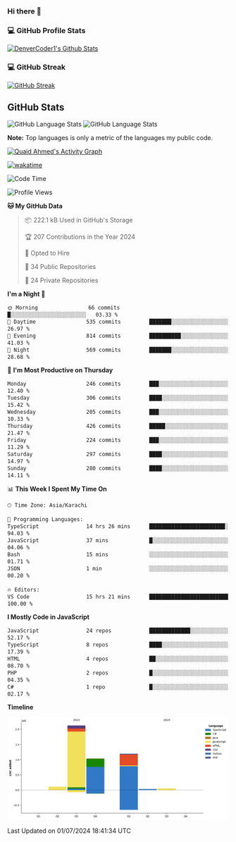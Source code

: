 ### Hi there 👋

<!--
**Quaid5050/Quaid5050** is a ✨ _special_ ✨ repository because its `README.md` (this file) appears on your GitHub profile.

Here are some ideas to get you started:

- 🔭 I’m currently working on ...
- 🌱 I’m currently learning ...
- 👯 I’m looking to collaborate on ...
- 🤔 I’m looking for help with ...
- 💬 Ask me about ...
- 📫 How to reach me: ...
- 😄 Pronouns: ...
- ⚡ Fun fact: ...
-->


<h3>💻 GitHub Profile Stats</h3>

  <!-- https://github.com/quaid5050/github-readme-stats -->

  <a href="https://github.com/quaid5050/github-readme-stats"><img alt="DenverCoder1's Github Stats" src="https://denvercoder1-github-readme-stats.vercel.app/api/?username=Quaid5050&show_icons=true&include_all_commits=true&count_private=true&theme=react&hide_border=true&bg_color=1F222E&title_color=F85D7F&icon_color=F8D866" height="192px"/></a>

<h3>💻 GitHub Streak </h3>

[![GitHub Streak](https://streak-stats.demolab.com/?user=Quaid5050&theme=dark)](https://git.io/streak-stats)


## GitHub Stats
![GitHub Language Stats](https://api.githubtrends.io/user/svg/Quaid5050/repos?time_range=one_year&include_private=True&group=other&loc_metric=changed&theme=dark)
![GitHub Language Stats](https://api.githubtrends.io/user/svg/Quaid5050/langs?time_range=one_year&include_private=True&loc_metric=changed&theme=dark)



  <b>Note:</b> Top languages is only a metric of the languages my public code.
  
  <!-- https://github.com/ashutosh00710/github-readme-activity-graph -->

  <a href="https://github.com/ashutosh00710/github-readme-activity-graph"><img alt="Quaid Ahmed's Activity Graph" src="https://github-readme-activity-graph.vercel.app/graph/?username=Quaid5050&bg_color=1F222E&color=F8D866&line=F85D7F&point=FFFFFF&hide_border=true" /></a>

[![wakatime](https://wakatime.com/badge/user/018dd26f-4503-4546-a6bc-5b5e5947c74e/project/018dd279-ff19-4614-88a7-b426dbd12b3f.svg)](https://wakatime.com/badge/user/018dd26f-4503-4546-a6bc-5b5e5947c74e/project/018dd279-ff19-4614-88a7-b426dbd12b3f) 
<!--START_SECTION:waka-->
![Code Time](http://img.shields.io/badge/Code%20Time-192%20hrs%2046%20mins-blue)

![Profile Views](http://img.shields.io/badge/Profile%20Views-0-blue)

**🐱 My GitHub Data** 

> 📦 222.1 kB Used in GitHub's Storage 
 > 
> 🏆 207 Contributions in the Year 2024
 > 
> 💼 Opted to Hire
 > 
> 📜 34 Public Repositories 
 > 
> 🔑 24 Private Repositories 
 > 
**I'm a Night 🦉** 

```text
🌞 Morning                66 commits          █░░░░░░░░░░░░░░░░░░░░░░░░   03.33 % 
🌆 Daytime                535 commits         ███████░░░░░░░░░░░░░░░░░░   26.97 % 
🌃 Evening                814 commits         ██████████░░░░░░░░░░░░░░░   41.03 % 
🌙 Night                  569 commits         ███████░░░░░░░░░░░░░░░░░░   28.68 % 
```
📅 **I'm Most Productive on Thursday** 

```text
Monday                   246 commits         ███░░░░░░░░░░░░░░░░░░░░░░   12.40 % 
Tuesday                  306 commits         ████░░░░░░░░░░░░░░░░░░░░░   15.42 % 
Wednesday                205 commits         ███░░░░░░░░░░░░░░░░░░░░░░   10.33 % 
Thursday                 426 commits         █████░░░░░░░░░░░░░░░░░░░░   21.47 % 
Friday                   224 commits         ███░░░░░░░░░░░░░░░░░░░░░░   11.29 % 
Saturday                 297 commits         ████░░░░░░░░░░░░░░░░░░░░░   14.97 % 
Sunday                   280 commits         ████░░░░░░░░░░░░░░░░░░░░░   14.11 % 
```


📊 **This Week I Spent My Time On** 

```text
🕑︎ Time Zone: Asia/Karachi

💬 Programming Languages: 
TypeScript               14 hrs 26 mins      ████████████████████████░   94.03 % 
JavaScript               37 mins             █░░░░░░░░░░░░░░░░░░░░░░░░   04.06 % 
Bash                     15 mins             ░░░░░░░░░░░░░░░░░░░░░░░░░   01.71 % 
JSON                     1 min               ░░░░░░░░░░░░░░░░░░░░░░░░░   00.20 % 

🔥 Editors: 
VS Code                  15 hrs 21 mins      █████████████████████████   100.00 % 
```

**I Mostly Code in JavaScript** 

```text
JavaScript               24 repos            █████████████░░░░░░░░░░░░   52.17 % 
TypeScript               8 repos             ████░░░░░░░░░░░░░░░░░░░░░   17.39 % 
HTML                     4 repos             ██░░░░░░░░░░░░░░░░░░░░░░░   08.70 % 
PHP                      2 repos             █░░░░░░░░░░░░░░░░░░░░░░░░   04.35 % 
C#                       1 repo              █░░░░░░░░░░░░░░░░░░░░░░░░   02.17 % 
```



**Timeline**

![Lines of Code chart](https://raw.githubusercontent.com/Quaid5050/Quaid5050/main/assets/bar_graph.png)


 Last Updated on 01/07/2024 18:41:34 UTC
<!--END_SECTION:waka-->
